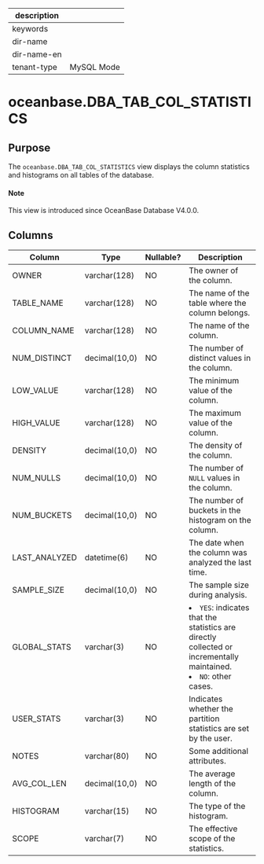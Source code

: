 |description||
|---|---|
|keywords||
|dir-name||
|dir-name-en||
|tenant-type|MySQL Mode|

# oceanbase.DBA_TAB_COL_STATISTICS

## Purpose

The `oceanbase.DBA_TAB_COL_STATISTICS` view displays the column statistics and histograms on all tables of the database.

<main id="notice" type='explain'>
  <h4>Note</h4>
  <p>This view is introduced since OceanBase Database V4.0.0. </p>
</main>

## Columns

| Column | Type | Nullable? | Description |
| --- | --- | --- | --- |
| OWNER | varchar(128) | NO | The owner of the column. |
| TABLE_NAME | varchar(128) | NO | The name of the table where the column belongs. |
| COLUMN_NAME | varchar(128) | NO | The name of the column. |
| NUM_DISTINCT | decimal(10,0) | NO | The number of distinct values in the column. |
| LOW_VALUE | varchar(128) | NO | The minimum value of the column. |
| HIGH_VALUE | varchar(128) | NO | The maximum value of the column. |
| DENSITY | decimal(10,0) | NO | The density of the column. |
| NUM_NULLS | decimal(10,0) | NO | The number of `NULL` values in the column. |
| NUM_BUCKETS | decimal(10,0) | NO | The number of buckets in the histogram on the column. |
| LAST_ANALYZED | datetime(6) | NO | The date when the column was analyzed the last time. |
| SAMPLE_SIZE | decimal(10,0) | NO | The sample size during analysis. |
| GLOBAL_STATS | varchar(3) | NO | <li> `YES`: indicates that the statistics are directly collected or incrementally maintained.   <li> `NO`: other cases. |
| USER_STATS | varchar(3) | NO | Indicates whether the partition statistics are set by the user. |
| NOTES | varchar(80) | NO | Some additional attributes. |
| AVG_COL_LEN | decimal(10,0) | NO | The average length of the column. |
| HISTOGRAM | varchar(15) | NO | The type of the histogram. |
| SCOPE | varchar(7) | NO | The effective scope of the statistics. |
